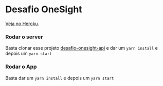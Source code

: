 # Desafio OneSight

[Veja no Heroku](https://desafio-onesight.herokuapp.com/).

### Rodar o server

Basta clonar esse projeto [desafio-onesight-api](https://github.com/pedropaulodf/desafio-onesight-api/) e dar um `yarn install` e depois um `yarn start`

### Rodar o App

Basta dar um `yarn install` e depois um `yarn start`
